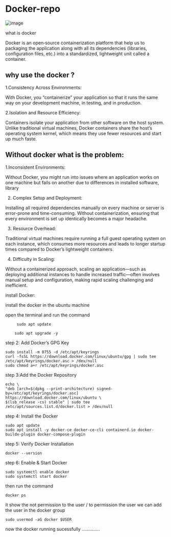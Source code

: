 # Docker-repo
 
![image](https://github.com/user-attachments/assets/1212dfc2-07e1-468b-bc5b-093d684db1b3)

what is docker 

 Docker is an open‐source containerization platform that help us to packaging the application along with all its dependencies (libraries, configuration files, etc.) into a standardized, lightweight unit called a container.

why use the docker ? 
-----------------------
1.Consistency Across Environments:
         
  With Docker, you “containerize” your application so that it runs the same way on your development machine, in testing, and in production.
  
2.Isolation and Resource Efficiency:
  
   Containers isolate your application from other software on the host system. Unlike traditional virtual machines, Docker containers share the host’s operating       system kernel, which means they use 
   fewer resources and start up much faste.
   
Without docker what is the problem:
-------------------------------------------------------------------------
1.Inconsistent Environments:
   
   Without Docker, you might run into issues where an application works on one machine but fails on another due to differences in installed software, 
   library
          
 2. Complex Setup and Deployment:
      
   Installing all required dependencies manually on every machine or server is error-prone and time-consuming. Without containerization, ensuring that every 
   environment is set up identically becomes a major headache.
      
 3. Resource Overhead:
      
   Traditional virtual machines require running a full guest operating system on each instance, which consumes more resources and leads to longer startup times 
    compared to Docker’s lightweight containers.

 4. Difficulty in Scaling:
      
   Without a containerized approach, scaling an application—such as deploying additional instances to handle increased traffic—often involves manual setup and 
   configuration, making rapid scaling challenging and inefficient.



install Docker:

  install the docker in the ubuntu machine 
  
  open the terminal and run the command 
  
         sudo apt update
                   
        sudo apt upgrade -y

   step 2: Add Docker’s GPG Key
   
    sudo install -m 0755 -d /etc/apt/keyrings
    curl -fsSL https://download.docker.com/linux/ubuntu/gpg | sudo tee /etc/apt/keyrings/docker.asc > /dev/null
    sudo chmod a+r /etc/apt/keyrings/docker.asc
  step 3:Add the Docker Repository
  
    echo \
    "deb [arch=$(dpkg --print-architecture) signed-by=/etc/apt/keyrings/docker.asc] https://download.docker.com/linux/ubuntu \
    $(lsb_release -cs) stable" | sudo tee /etc/apt/sources.list.d/docker.list > /dev/null
  step 4: Install the Docker
  
    sudo apt update
    sudo apt install -y docker-ce docker-ce-cli containerd.io docker-buildx-plugin docker-compose-plugin
  step 5: Verify Docker Installation
  
    docker --version
  step 6: Enable & Start Docker
  
    sudo systemctl enable docker
    sudo systemctl start docker
  then run the command 
  
    docker ps 
  it show the not permission to the  user / to permission the  user we can add the user in the docker group
  
    sudo usermod -aG docker $USER
 now the docker running sucessfully ..............
  

    
  




  


